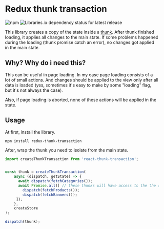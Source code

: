 
# Redux thunk transaction

![npm](https://img.shields.io/npm/v/redux-thunk-transaction)
![Libraries.io dependency status for latest release](https://img.shields.io/librariesio/release/npm/redux-thunk-transaction)

This library creates a copy of the state inside a [thunk](https://github.com/reduxjs/redux-thunk).
After thunk finished loading, it applies all changes to the main state. 
If some problems happened during the loading (thunk promise catch an error), no changes got applied in the main state.

## Why? Why do i need this?


This can be useful in page loading.
In my case page loading consists of a lot of small actions.
And changes should be applied to the view only after all data is loaded
 (yes, sometimes it's easy to make by some "loading" flag, but it's not always the case).

Also, if page loading is aborted, none of these actions will be applied in the state.


## Usage

At first, install the library.

```
npm install redux-thunk-transaction
```

After, wrap the thunk you need to isolate from the main state.
```js
import createThunkTransaction from 'react-thunk-transaction';


const thunk = createThunkTransaction(
    async (dispatch, getState) => {
      await dispatch(fetchCategories());
      await Promise.all([ // these thunks will have access to the the state with fetched categories 
        dispatch(fetchProducts());
        dispatch(fetchBanners());
     ]);
    },
    createStore
);

dispatch(thunk);
```
